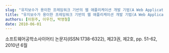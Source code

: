 ```yaml
---
slug: "유지보수가 용이한 프레임워크 기반의 웹 애플리케이션 개발 기법(A Web Application Development Framework supporting Maintenance)"
title: "유지보수가 용이한 프레임워크 기반의 웹 애플리케이션 개발 기법(A Web Application Development Framework supporting Maintenance)"
authors: [이원주, 이우진, 박영철]
date: 2010-06-01
---
```


소프트웨어공학소사이어티 논문지(ISSN:1738-6322), 제23권, 제2호, pp. 51-62, 2010년 6월
